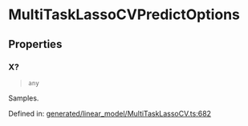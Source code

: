 # MultiTaskLassoCVPredictOptions

## Properties

### X?

> `any`

Samples.

Defined in:  [generated/linear\_model/MultiTaskLassoCV.ts:682](https://github.com/transitive-bullshit/scikit-learn-ts/blob/b59c1ff/packages/sklearn/src/generated/linear_model/MultiTaskLassoCV.ts#L682)
